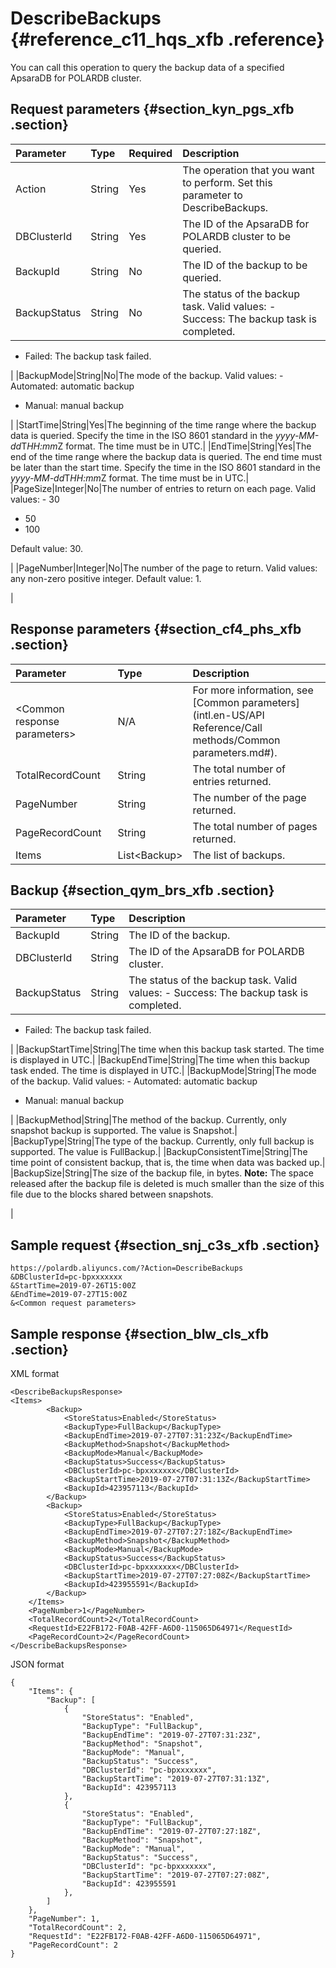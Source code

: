 # DescribeBackups {#reference_c11_hqs_xfb .reference}

You can call this operation to query the backup data of a specified ApsaraDB for POLARDB cluster.

## Request parameters {#section_kyn_pgs_xfb .section}

|Parameter|Type|Required|Description|
|:--------|:---|:-------|:----------|
|Action|String|Yes|The operation that you want to perform. Set this parameter to DescribeBackups.|
|DBClusterId|String|Yes|The ID of the ApsaraDB for POLARDB cluster to be queried.|
|BackupId|String|No|The ID of the backup to be queried.|
|BackupStatus|String|No|The status of the backup task. Valid values: -   Success: The backup task is completed.
-   Failed: The backup task failed.

 |
|BackupMode|String|No|The mode of the backup. Valid values: -   Automated: automatic backup
-   Manual: manual backup

 |
|StartTime|String|Yes|The beginning of the time range where the backup data is queried. Specify the time in the ISO 8601 standard in the *yyyy-MM-dd*T*HH:mm*Z format. The time must be in UTC.|
|EndTime|String|Yes|The end of the time range where the backup data is queried. The end time must be later than the start time. Specify the time in the ISO 8601 standard in the *yyyy-MM-dd*T*HH:mm*Z format. The time must be in UTC.|
|PageSize|Integer|No|The number of entries to return on each page. Valid values: -   30
-   50
-   100

 Default value: 30.

 |
|PageNumber|Integer|No|The number of the page to return. Valid values: any non-zero positive integer. Default value: 1.

 |

## Response parameters {#section_cf4_phs_xfb .section}

|Parameter|Type|Description|
|:--------|:---|:----------|
|<Common response parameters\>|N/A|For more information, see [Common parameters](intl.en-US/API Reference/Call methods/Common parameters.md#).|
|TotalRecordCount|String|The total number of entries returned.|
|PageNumber|String|The number of the page returned.|
|PageRecordCount|String|The total number of pages returned.|
|Items|List<Backup\>|The list of backups.|

## Backup {#section_qym_brs_xfb .section}

|Parameter|Type|Description|
|:--------|:---|:----------|
|BackupId|String|The ID of the backup.|
|DBClusterId|String|The ID of the ApsaraDB for POLARDB cluster.|
|BackupStatus|String|The status of the backup task. Valid values: -   Success: The backup task is completed.
-   Failed: The backup task failed.

 |
|BackupStartTime|String|The time when this backup task started. The time is displayed in UTC.|
|BackupEndTime|String|The time when this backup task ended. The time is displayed in UTC.|
|BackupMode|String|The mode of the backup. Valid values: -   Automated: automatic backup
-   Manual: manual backup

 |
|BackupMethod|String|The method of the backup. Currently, only snapshot backup is supported. The value is Snapshot.|
|BackupType|String|The type of the backup. Currently, only full backup is supported. The value is FullBackup.|
|BackupConsistentTime|String|The time point of consistent backup, that is, the time when data was backed up.|
|BackupSize|String|The size of the backup file, in bytes. **Note:** The space released after the backup file is deleted is much smaller than the size of this file due to the blocks shared between snapshots.

 |

## Sample request {#section_snj_c3s_xfb .section}

``` {#codeblock_ul3_td4_14t}
https://polardb.aliyuncs.com/?Action=DescribeBackups
&DBClusterId=pc-bpxxxxxxx
&StartTime=2019-07-26T15:00Z
&EndTime=2019-07-27T15:00Z
&<Common request parameters>
```

## Sample response {#section_blw_cls_xfb .section}

XML format

``` {#codeblock_gn0_799_cxb}
<DescribeBackupsResponse>
<Items>
        <Backup>
            <StoreStatus>Enabled</StoreStatus>
            <BackupType>FullBackup</BackupType>
            <BackupEndTime>2019-07-27T07:31:23Z</BackupEndTime>
            <BackupMethod>Snapshot</BackupMethod>
            <BackupMode>Manual</BackupMode>
            <BackupStatus>Success</BackupStatus>
            <DBClusterId>pc-bpxxxxxxx</DBClusterId>
            <BackupStartTime>2019-07-27T07:31:13Z</BackupStartTime>
            <BackupId>423957113</BackupId>
        </Backup>
        <Backup>
            <StoreStatus>Enabled</StoreStatus>
            <BackupType>FullBackup</BackupType>
            <BackupEndTime>2019-07-27T07:27:18Z</BackupEndTime>
            <BackupMethod>Snapshot</BackupMethod>
            <BackupMode>Manual</BackupMode>
            <BackupStatus>Success</BackupStatus>
            <DBClusterId>pc-bpxxxxxxx</DBClusterId>
            <BackupStartTime>2019-07-27T07:27:08Z</BackupStartTime>
            <BackupId>423955591</BackupId>
        </Backup>
    </Items>
    <PageNumber>1</PageNumber>
    <TotalRecordCount>2</TotalRecordCount>
    <RequestId>E22FB172-F0AB-42FF-A6D0-115065D64971</RequestId>
    <PageRecordCount>2</PageRecordCount>
</DescribeBackupsResponse>
```

JSON format

``` {#codeblock_upn_uof_oz3}
{
    "Items": {
        "Backup": [
            {
                "StoreStatus": "Enabled",
                "BackupType": "FullBackup",
                "BackupEndTime": "2019-07-27T07:31:23Z",
                "BackupMethod": "Snapshot",
                "BackupMode": "Manual",
                "BackupStatus": "Success",
                "DBClusterId": "pc-bpxxxxxxx",
                "BackupStartTime": "2019-07-27T07:31:13Z",
                "BackupId": 423957113
            },
            {
                "StoreStatus": "Enabled",
                "BackupType": "FullBackup",
                "BackupEndTime": "2019-07-27T07:27:18Z",
                "BackupMethod": "Snapshot",
                "BackupMode": "Manual",
                "BackupStatus": "Success",
                "DBClusterId": "pc-bpxxxxxxx",
                "BackupStartTime": "2019-07-27T07:27:08Z",
                "BackupId": 423955591
            },
        ]
    },
    "PageNumber": 1,
    "TotalRecordCount": 2,
    "RequestId": "E22FB172-F0AB-42FF-A6D0-115065D64971",
    "PageRecordCount": 2
}
```

